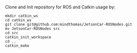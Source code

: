 Clone and Init repository for ROS and Catkin usage by:

```
mkdir catkin_ws
cd catkin_ws
git clone git@github.com:mindthomas/JetsonCar-ROSNodes.git
mv JetsonCar-ROSNodes src
cd src
catkin_init_workspace
cd ..
catkin_make
```
